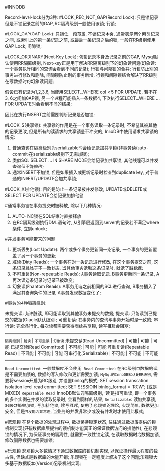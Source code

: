 #INNODB

Record-level-lock分为3种:
#LOCK_REC_NOT_GAP(Record Lock): 只是锁记录但是不锁记录之前的GAP, RC隔离级别一般使用该锁;
行锁;

#LOCK_GAP(GAP Lock): 只锁住一段范围, 不锁记录本身, 通常表示两个索引记录之间, 或索引上的第一条记录之前, 或最后一条记录之后的锁, 一般在RR级别使用GAP Lock;
间隙锁;

#LOCK_ORDINARY(Next-Key Lock): 包含记录本身及记录之前的GAP, Mysql默认使用RR隔离级别, Next-key正是用于解决RR隔离级别下的幻象读问题(幻象读: 一个事务执行相同的查询会看到不同的记录);
行锁与间隙锁的合并;
行锁防止别的事务进行修改和删除, 间隙锁防止别的事务新增, 行锁和间隙锁结合解决了RR级别在写数据时的幻象读问题;

假设已有记录为1,2,3,6, 当使用SELECT...WHERE col < 5 FOR UPDATE, 若不在3, 6之间加GAP锁, 另一个进程可能插入一条数据4, 下次执行SELECT...WHERE ... FOR UPDATE时会看到不同的结果;

因此在执行INSERT之前需要判断记录是否加锁;

#LOCK_S(共享锁): 共享锁的作用是在一个事务读取一条记录时, 不希望其被其他的记录更改, 但是所有的读请求的共享锁是不冲突的;
InnoDB中使用请求共享锁的情况: 
1. 普通查询在隔离级别为serializable时会给记录加共享锁(非事务读(auto-commit)在serializable级别下无需加锁);
2. 类似SQL SELECT ... IN SHARE MODE会给记录加共享锁, 其他线程可以并发查询但不能修改; 
3. 通常INSERT不加锁, 但是如果插入或更新记录时检查到duplicate key, 对于普通的INSERT/UPDATE会加共享锁;

#LOCK_X(排他锁): 目的是防止一条记录被并发修改, UPDATE或DELETE或SELECT FOR UPDATE会给记录加排他锁

#通常事务锁在事务提交时被释放, 除以下几种情况:
1. AUTO-INC锁在SQL结束时直接释放
2. 在RC隔离级别执行DML语句时, 从引擎层返回到server的记录若不满足where条件, 立刻unlock;

#并发事务可能带来的问题
1. 更新丢失(Lost Update): 两个或多个事务更新同一条记录, 一个事务的更新覆盖了另一个事务的更新;
2. 脏读(Dirty Reads): 一个事务在对一条记录进行修改, 在这个事务提交之前, 这条记录就处于不一致状态, 当其他事务读取这条记录时, 就读了脏数据;
3. 不可重读(Non-repeatable Reads): A事务读取记录, B事务更新同一条记录, A再次读这条记录时记录已被改变;
4. 幻象读(Phantom Reads): A事务用与之前相同的SQL进行查询, B事务插入了满足其查询条件的记录, A事务发现数据变化了;

#事务的4种隔离级别:

未提交读: 允许脏读, 即可能读取到其他事务未提交的数据;
提交读: 只能读到已提交的数据(Oracle默认级别);
可重复读: 在事务内的查询与事务开始时是一致的;
串行读: 完全串行化, 每次读都需要获得表级共享锁, 读写相互会阻塞;
_______________________________________________________________________________________________
`隔离级别`                    |       `脏读`        |        `不可重读`     |         `幻象读`
未提交读(Read Uncommitted)    |       可能          |         可能          |          可能
已提交读(Read Committed)      |       不可能        |         可能          |           可能
可重复读(Repeatable Read)     |       不可能        |         不可能        |          可能
可串行化(Serializable)        |       不可能        |         不可能        |          不可能
_______________________________________________________________________________________________

`Read Uncommitted`: 一般数据库不会使用;
`Read Committed`: 在RC级别中数据的读是不需要加锁的, 数据的写入修改和更新需要加锁;
`MySql的InnoDB默认是RR级别`, 需要将session开启为RC级别, 并设置binlog的模式;
SET session transcation isolation level read committed;
SET SESSIOIN binlog_format = 'ROW'; (或是MIXED)
`Repeatable Read`: InnoDB默认的隔离级别, ‘读’是指可重读, 即一个事务的多个实例在并发的读取记录时, 会看到同样的结果;
`Serializable`: 读加共享锁, select都会加锁,  写加排他锁, 读写互斥, 使用了悲观锁的理论, 实现简单, 数据更加安全, 但是`并发能力非常差`, 当业务的并发非常少或没有并发时才使用此模式;

#悲观锁
在整个数据的处理过程中, 数据保持锁定状态, 往往通过数据库提供的锁机制实现(只有数据库层提供的锁机制才能真正的保证数据访问的排他性), 在悲观锁的情况下, 为保证事务的隔离性, 就需要一致性锁定读, 在读取数据时给数据加锁, 修改删除数据也需要加锁;

#乐观锁
悲观锁大多数情况下通过数据库的锁机制实现, 以保证操作最大程度的独占性, 但缺点是数据库的大量开销; 乐观锁在一定程度上解决了这个问题;乐观锁大多基于数据版本(Version)记录机制实现;

